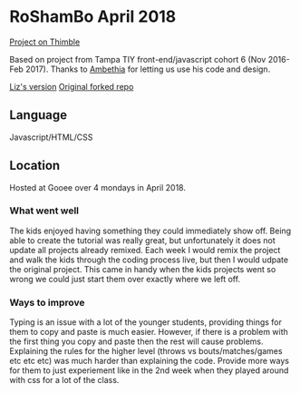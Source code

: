 # RoShamBo April 2018

[Project on Thimble](https://thimble.mozilla.org/en-US/user/suncoastkids/1597879/)

Based on project from Tampa TIY front-end/javascript cohort 6 (Nov 2016-Feb 2017). Thanks to [Ambethia](https://github.com/ambethia) for letting us use his code and design.

[Liz's version](https://github.com/lizthrilla/roshamboAdventure)  [Original forked repo](https://github.com/tiy-tpa-fee/roshambo)

## Language

Javascript/HTML/CSS

## Location

Hosted at Gooee over 4 mondays in April 2018.

### What went well

The kids enjoyed having something they could immediately show off.
Being able to create the tutorial was really great, but unfortunately it does not update all projects already remixed.
Each week I would remix the project and walk the kids through the coding process live, but then I would udpate the original project.  This came in handy when the kids projects went so wrong we could just start them over exactly where we left off.

### Ways to improve

Typing is an issue with a lot of the younger students, providing things for them to copy and paste is much easier.  However, if there is a problem with the first thing you copy and paste then the rest will cause problems.
Explaining the rules for the higher level (throws vs bouts/matches/games etc etc etc) was much harder than explaining the code.
Provide more ways for them to just experiement like in the 2nd week when they played around with css for a lot of the class.
